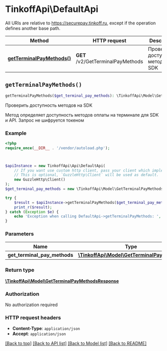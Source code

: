 # TinkoffApi\DefaultApi

All URIs are relative to https://securepay.tinkoff.ru, except if the operation defines another base path.

| Method | HTTP request | Description |
| ------------- | ------------- | ------------- |
| [**getTerminalPayMethods()**](DefaultApi.md#getTerminalPayMethods) | **GET** /v2/GetTerminalPayMethods | Проверить доступность методов на SDK |


## `getTerminalPayMethods()`

```php
getTerminalPayMethods($get_terminal_pay_methods): \TinkoffApi\Model\GetTerminalPayMethodsResponse
```

Проверить доступность методов на SDK

Метод определяет доступность методов оплаты на терминале для SDK и API. Запрос не шифруется токеном

### Example

```php
<?php
require_once(__DIR__ . '/vendor/autoload.php');



$apiInstance = new TinkoffApi\Api\DefaultApi(
    // If you want use custom http client, pass your client which implements `GuzzleHttp\ClientInterface`.
    // This is optional, `GuzzleHttp\Client` will be used as default.
    new GuzzleHttp\Client()
);
$get_terminal_pay_methods = new \TinkoffApi\Model\GetTerminalPayMethods(); // \TinkoffApi\Model\GetTerminalPayMethods

try {
    $result = $apiInstance->getTerminalPayMethods($get_terminal_pay_methods);
    print_r($result);
} catch (Exception $e) {
    echo 'Exception when calling DefaultApi->getTerminalPayMethods: ', $e->getMessage(), PHP_EOL;
}
```

### Parameters

| Name | Type | Description  | Notes |
| ------------- | ------------- | ------------- | ------------- |
| **get_terminal_pay_methods** | [**\TinkoffApi\Model\GetTerminalPayMethods**](../Model/GetTerminalPayMethods.md)|  | |

### Return type

[**\TinkoffApi\Model\GetTerminalPayMethodsResponse**](../Model/GetTerminalPayMethodsResponse.md)

### Authorization

No authorization required

### HTTP request headers

- **Content-Type**: `application/json`
- **Accept**: `application/json`

[[Back to top]](#) [[Back to API list]](../../README.md#endpoints)
[[Back to Model list]](../../README.md#models)
[[Back to README]](../../README.md)
